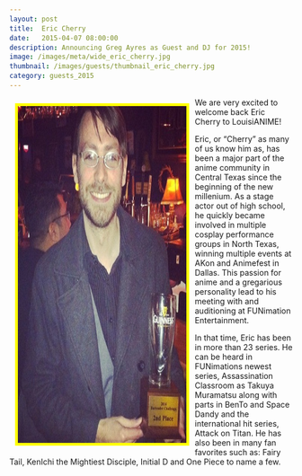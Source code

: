 ```yaml
---
layout: post
title:  Eric Cherry
date:   2015-04-07 08:00:00
description: Announcing Greg Ayres as Guest and DJ for 2015!
image: /images/meta/wide_eric_cherry.jpg
thumbnail: /images/guests/thumbnail_eric_cherry.jpg
category: guests_2015
---
```


<a name="EricCherry"></a>
<a href="/images/guests/eric_cherry.jpg" data-lightbox="guests"><img class="img-responsive" src="/images/guests/eric_cherry.jpg" alt="Eric Cherry" width="300" height="600" style="border:5px solid yellow; float:left; margin:10px;"></a>

<p>We are very excited to welcome back Eric Cherry to LouisiANIME!</p>

<p>Eric, or “Cherry” as many of us know him as, has been a major part of the anime community in Central Texas since the beginning of the new millenium. As a stage actor out of high school, he quickly became involved in multiple cosplay performance groups in North Texas, winning multiple events at A­Kon and Animefest in Dallas. This passion for anime and a gregarious personality lead to his meeting with and auditioning at FUNimation Entertainment.</p>

<p>In that time, Eric has been in more than 23 series. He can be heard in FUNimations newest series, Assassination Classroom as Takuya Muramatsu ​along with parts in Ben­To and Space Dandy and the international hit series, Attack on Titan. He has also been in many fan favorites such as: Fairy Tail, KenIchi the Mightiest Disciple, Initial D and One Piece to name a few.</p>